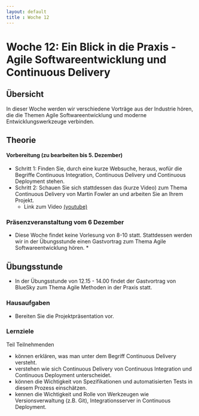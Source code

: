 ```yaml
---
layout: default
title : Woche 12
---
```


# Woche 12: Ein Blick in die Praxis - Agile Softwareentwicklung und Continuous Delivery

## Übersicht 

In dieser Woche werden wir verschiedene Vorträge aus der Industrie hören, die die Themen Agile Softwareentwicklung
und moderne Entwicklungswerkzeuge verbinden.

## Theorie

#### Vorbereitung (zu bearbeiten bis 5. Dezember)

* Schritt 1: Finden Sie, durch eine kurze Websuche, heraus, wofür die Begriffe Continuous Integration, Continuous Delivery und Continuous Deployment stehen. 
* Schritt 2: Schauen Sie sich stattdessen das (kurze Video) zum Thema Continuous Delivery von Martin Fowler an und arbeiten Sie an Ihrem Projekt.
    * Link zum Video [(youtube)](https://www.youtube.com/watch?v=aoMfbgF2D_4)


### Präsenzveranstaltung vom 6 Dezember

* Diese Woche findet keine Vorlesung von 8-10 statt. Stattdessen werden wir in der Übungsstunde einen Gastvortrag zum Thema Agile Softwareentwicklung hören. *


## Übungsstunde

* In der Übungsstunde von 12.15 - 14.00 findet der Gastvortrag von BlueSky zum Thema Agile Methoden in der Praxis statt.

### Hausaufgaben 

* Bereiten Sie die Projektpräsentation vor.

### Lernziele

Teil Teilnehmenden
- können erklären, was man unter dem Begriff Continuous Delivery versteht.
- verstehen wie sich Continuous Delivery von Continuous Integration und Continuous Deployment unterscheidet.
- können die Wichtigkeit von Spezifikationen und automatisierten Tests in diesem Prozess einschätzen.
- kennen die Wichtigkeit und Rolle von Werkzeugen wie Versionsverwaltung (z.B. Git), Integrationsserver in Continuous Deployment.
